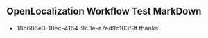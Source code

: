 ## OpenLocalization Workflow Test MarkDown
* 18b686e3-18ec-4164-9c3e-a7ed9c103f9f thanks!

<!--HONumber=Jul16_HO3-->


